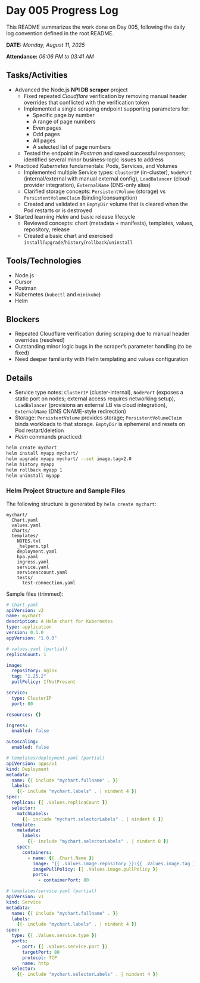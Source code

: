 # Day 005 Progress Log

This README summarizes the work done on Day 005, following the daily log convention defined in the root README.

**DATE:** _Monday, August 11, 2025_

**Attendance:** _06:06 PM to 03:41 AM_

## Tasks/Activities
- Advanced the Node.js **NPI DB scraper** project
  - Fixed repeated *Cloudflare* verification by removing manual header overrides that conflicted with the verification token
  - Implemented a single scraping endpoint supporting parameters for:
    - Specific page by number
    - A range of page numbers
    - Even pages
    - Odd pages
    - All pages
    - A selected list of page numbers
  - Tested the endpoint in *Postman* and saved successful responses; identified several minor business-logic issues to address
- Practiced *Kubernetes* fundamentals: Pods, Services, and Volumes
  - Implemented multiple Service types: `ClusterIP` (in-cluster), `NodePort` (internal/external with manual external config), `LoadBalancer` (cloud-provider integration), `ExternalName` (DNS-only alias)
  - Clarified storage concepts: `PersistentVolume` (storage) vs `PersistentVolumeClaim` (binding/consumption)
  - Created and validated an `EmptyDir` volume that is cleared when the Pod restarts or is destroyed
- Started learning *Helm* and basic release lifecycle
  - Reviewed concepts: chart (metadata + manifests), templates, values, repository, release
  - Created a basic chart and exercised `install`/`upgrade`/`history`/`rollback`/`uninstall`

## Tools/Technologies
- Node.js
- Cursor
- Postman
- Kubernetes (`kubectl` and `minikube`)
- Helm

## Blockers
- Repeated Cloudflare verification during scraping due to manual header overrides (resolved)
- Outstanding minor logic bugs in the scraper’s parameter handling (to be fixed)
- Need deeper familiarity with Helm templating and values configuration

## Details
- Service type notes: `ClusterIP` (cluster-internal), `NodePort` (exposes a static port on nodes; external access requires networking setup), `LoadBalancer` (provisions an external LB via cloud integration), `ExternalName` (DNS CNAME-style redirection)
- Storage: `PersistentVolume` provides storage; `PersistentVolumeClaim` binds workloads to that storage. `EmptyDir` is ephemeral and resets on Pod restart/deletion
- *Helm* commands practiced:

```bash
helm create mychart
helm install myapp mychart/
helm upgrade myapp mychart/ --set image.tag=2.0
helm history myapp
helm rollback myapp 1
helm uninstall myapp
```


### Helm Project Structure and Sample Files

The following structure is generated by `helm create mychart`:

```text
mychart/
  Chart.yaml
  values.yaml
  charts/
  templates/
    NOTES.txt
    _helpers.tpl
    deployment.yaml
    hpa.yaml
    ingress.yaml
    service.yaml
    serviceaccount.yaml
    tests/
      test-connection.yaml
```

Sample files (trimmed):

```yaml
# Chart.yaml
apiVersion: v2
name: mychart
description: A Helm chart for Kubernetes
type: application
version: 0.1.0
appVersion: "1.0.0"
```

```yaml
# values.yaml (partial)
replicaCount: 1

image:
  repository: nginx
  tag: "1.25.2"
  pullPolicy: IfNotPresent

service:
  type: ClusterIP
  port: 80

resources: {}

ingress:
  enabled: false

autoscaling:
  enabled: false
```

```yaml
# templates/deployment.yaml (partial)
apiVersion: apps/v1
kind: Deployment
metadata:
  name: {{ include "mychart.fullname" . }}
  labels:
    {{- include "mychart.labels" . | nindent 4 }}
spec:
  replicas: {{ .Values.replicaCount }}
  selector:
    matchLabels:
      {{- include "mychart.selectorLabels" . | nindent 6 }}
  template:
    metadata:
      labels:
        {{- include "mychart.selectorLabels" . | nindent 8 }}
    spec:
      containers:
        - name: {{ .Chart.Name }}
          image: "{{ .Values.image.repository }}:{{ .Values.image.tag }}"
          imagePullPolicy: {{ .Values.image.pullPolicy }}
          ports:
            - containerPort: 80
```

```yaml
# templates/service.yaml (partial)
apiVersion: v1
kind: Service
metadata:
  name: {{ include "mychart.fullname" . }}
  labels:
    {{- include "mychart.labels" . | nindent 4 }}
spec:
  type: {{ .Values.service.type }}
  ports:
    - port: {{ .Values.service.port }}
      targetPort: 80
      protocol: TCP
      name: http
  selector:
    {{- include "mychart.selectorLabels" . | nindent 4 }}
```

